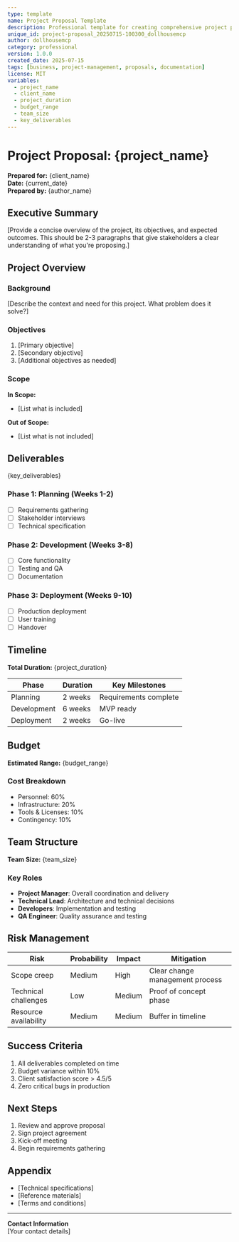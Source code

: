 ```yaml
---
type: template
name: Project Proposal Template
description: Professional template for creating comprehensive project proposals
unique_id: project-proposal_20250715-100300_dollhousemcp
author: dollhousemcp
category: professional
version: 1.0.0
created_date: 2025-07-15
tags: [business, project-management, proposals, documentation]
license: MIT
variables:
  - project_name
  - client_name
  - project_duration
  - budget_range
  - team_size
  - key_deliverables
---
```


# Project Proposal: {project_name}

**Prepared for:** {client_name}  
**Date:** {current_date}  
**Prepared by:** {author_name}

## Executive Summary

[Provide a concise overview of the project, its objectives, and expected outcomes. This should be 2-3 paragraphs that give stakeholders a clear understanding of what you're proposing.]

## Project Overview

### Background
[Describe the context and need for this project. What problem does it solve?]

### Objectives
1. [Primary objective]
2. [Secondary objective]
3. [Additional objectives as needed]

### Scope
**In Scope:**
- [List what is included]

**Out of Scope:**
- [List what is not included]

## Deliverables

{key_deliverables}

### Phase 1: Planning (Weeks 1-2)
- [ ] Requirements gathering
- [ ] Stakeholder interviews
- [ ] Technical specification

### Phase 2: Development (Weeks 3-8)
- [ ] Core functionality
- [ ] Testing and QA
- [ ] Documentation

### Phase 3: Deployment (Weeks 9-10)
- [ ] Production deployment
- [ ] User training
- [ ] Handover

## Timeline

**Total Duration:** {project_duration}

| Phase | Duration | Key Milestones |
|-------|----------|----------------|
| Planning | 2 weeks | Requirements complete |
| Development | 6 weeks | MVP ready |
| Deployment | 2 weeks | Go-live |

## Budget

**Estimated Range:** {budget_range}

### Cost Breakdown
- Personnel: 60%
- Infrastructure: 20%
- Tools & Licenses: 10%
- Contingency: 10%

## Team Structure

**Team Size:** {team_size}

### Key Roles
- **Project Manager**: Overall coordination and delivery
- **Technical Lead**: Architecture and technical decisions
- **Developers**: Implementation and testing
- **QA Engineer**: Quality assurance and testing

## Risk Management

| Risk | Probability | Impact | Mitigation |
|------|-------------|--------|------------|
| Scope creep | Medium | High | Clear change management process |
| Technical challenges | Low | Medium | Proof of concept phase |
| Resource availability | Medium | Medium | Buffer in timeline |

## Success Criteria

1. All deliverables completed on time
2. Budget variance within 10%
3. Client satisfaction score > 4.5/5
4. Zero critical bugs in production

## Next Steps

1. Review and approve proposal
2. Sign project agreement
3. Kick-off meeting
4. Begin requirements gathering

## Appendix

- [Technical specifications]
- [Reference materials]
- [Terms and conditions]

---

**Contact Information**  
[Your contact details]